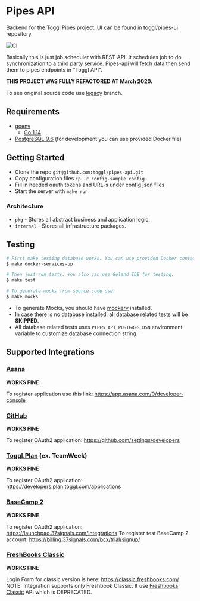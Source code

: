 # Pipes API

Backend for the [Toggl Pipes](https://support.toggl.com/en/collections/1148668-import-export#integrations-via-toggl-pipes) project. 
UI can be found in [toggl/pipes-ui](https://github.com/toggl/pipes-ui) repository.

[![CI](https://github.com/toggl/pipes-api/workflows/CI/badge.svg)](https://github.com/toggl/pipes-api/actions?query=workflow%3ACI)

Basically this is just job scheduler with REST-API. 
It schedules job to do synchronization to a third party service.
Pipes-api will fetch data then send them to pipes endpoints in "Toggl API".

**THIS PROJECT WAS FULLY REFACTORED AT March 2020.**

To see original source code use [legacy](https://github.com/toggl/pipes-api/tree/legacy) branch.

## Requirements

* [goenv](https://github.com/syndbg/goenv)
    * [Go 1.14](http://golang.org/)
* [PostgreSQL 9.6](http://www.postgresql.org/) (for development you can use provided Docker file)

## Getting Started

* Clone the repo `git@github.com:toggl/pipes-api.git`
* Copy configuration files `cp -r config-sample config`
* Fill in needed oauth tokens and URL-s under config json files
* Start the server with `make run`

### Architecture

- `pkg` - Stores all abstract business and application logic.
- `internal` - Stores all infrastructure packages.

## Testing

```bash
# First make testing database works. You can use provided Docker container for that:
$ make docker-services-up

# Then just run tests. You also can use Goland IDE for testing:
$ make test

# To generate mocks from source code use:
$ make mocks
```

- To generate Mocks, you should have [mockery](https://github.com/syndbg/goenv) installed.
- In case there is no database installed, all database related tests will be **SKIPPED**.
- All database related tests uses `PIPES_API_POSTGRES_DSN` environment variable to customize database connection string.

## Supported Integrations

### [Asana](https://asana.com)

**WORKS FINE**

To register application use this link: https://app.asana.com/0/developer-console

### [GitHub](https://github.com)

**WORKS FINE**

To register OAuth2 application: https://github.com/settings/developers

### [Toggl.Plan](https://plan.toggl.com) (ex. TeamWeek)

**WORKS FINE**

To register OAuth2 application: https://developers.plan.toggl.com/applications

### [BaseCamp 2](https://basecamp.com/2)

**WORKS FINE**

To register OAuth2 application: https://launchpad.37signals.com/integrations
To register test BaseCamp 2 account: https://billing.37signals.com/bcx/trial/signup/

### [FreshBooks Classic](https://classic.freshbooks.com/)

**WORKS FINE**

Login Form for classic version is here: https://classic.freshbooks.com/
NOTE: Integration supports only Freshbook Classic. 
It use [Freshbooks Classic](https://www.freshbooks.com/classic-api) API which is DEPRECATED.
